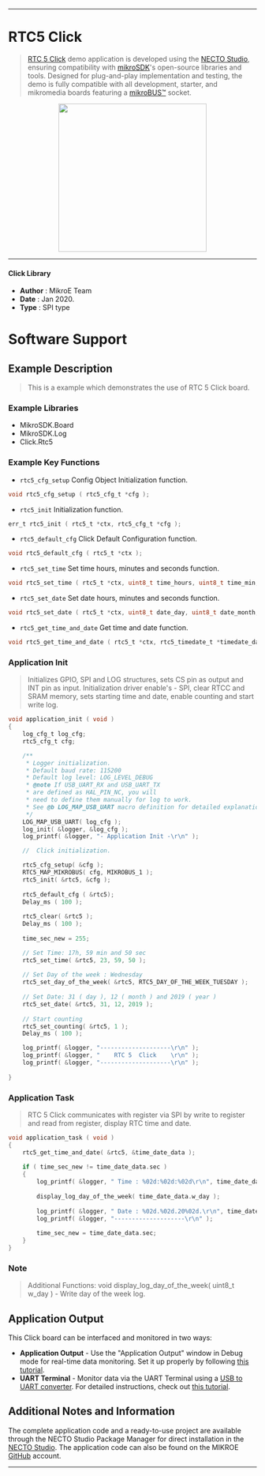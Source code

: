 
---
# RTC5 Click

> [RTC 5 Click](https://www.mikroe.com/?pid_product=MIKROE-1990) demo application is developed using
the [NECTO Studio](https://www.mikroe.com/necto), ensuring compatibility with [mikroSDK](https://www.mikroe.com/mikrosdk)'s
open-source libraries and tools. Designed for plug-and-play implementation and testing, the demo is fully compatible with
all development, starter, and mikromedia boards featuring a [mikroBUS&trade;](https://www.mikroe.com/mikrobus) socket.

<p align="center">
  <img src="https://www.mikroe.com/?pid_product=MIKROE-1990&image=1" height=300px>
</p>

---

#### Click Library

- **Author**        : MikroE Team
- **Date**          : Jan 2020.
- **Type**          : SPI type

# Software Support

## Example Description

> 
> This is a example which demonstrates the use of RTC 5 Click board.
> 

### Example Libraries

- MikroSDK.Board
- MikroSDK.Log
- Click.Rtc5

### Example Key Functions

- `rtc5_cfg_setup` Config Object Initialization function. 
```c
void rtc5_cfg_setup ( rtc5_cfg_t *cfg );
``` 
 
- `rtc5_init` Initialization function. 
```c
err_t rtc5_init ( rtc5_t *ctx, rtc5_cfg_t *cfg );
```

- `rtc5_default_cfg` Click Default Configuration function. 
```c
void rtc5_default_cfg ( rtc5_t *ctx );
```

- `rtc5_set_time` Set time hours, minutes and seconds function. 
```c
void rtc5_set_time ( rtc5_t *ctx, uint8_t time_hours, uint8_t time_min, uint8_t time_sec );
```
 
- `rtc5_set_date` Set date hours, minutes and seconds function. 
```c
void rtc5_set_date ( rtc5_t *ctx, uint8_t date_day, uint8_t date_month, uint16_t date_year );
```

- `rtc5_get_time_and_date` Get time and date function. 
```c
void rtc5_get_time_and_date ( rtc5_t *ctx, rtc5_timedate_t *timedate_data );
```

### Application Init

>
> Initializes GPIO, SPI and LOG structures, sets CS pin as output and INT pin as input.
> Initialization driver enable's - SPI, clear RTCC and SRAM memory, 
> sets starting time and date, enable counting and start write log.
> 

```c
void application_init ( void )
{
    log_cfg_t log_cfg;
    rtc5_cfg_t cfg;

    /** 
     * Logger initialization.
     * Default baud rate: 115200
     * Default log level: LOG_LEVEL_DEBUG
     * @note If USB_UART_RX and USB_UART_TX 
     * are defined as HAL_PIN_NC, you will 
     * need to define them manually for log to work. 
     * See @b LOG_MAP_USB_UART macro definition for detailed explanation.
     */
    LOG_MAP_USB_UART( log_cfg );
    log_init( &logger, &log_cfg );
    log_printf( &logger, "- Application Init -\r\n" );

    //  Click initialization.

    rtc5_cfg_setup( &cfg );
    RTC5_MAP_MIKROBUS( cfg, MIKROBUS_1 );
    rtc5_init( &rtc5, &cfg );
    
    rtc5_default_cfg ( &rtc5);
    Delay_ms ( 100 );
    
    rtc5_clear( &rtc5 );
    Delay_ms ( 100 );
    
    time_sec_new = 255;

    // Set Time: 17h, 59 min and 50 sec
    rtc5_set_time( &rtc5, 23, 59, 50 );
    
    // Set Day of the week : Wednesday
    rtc5_set_day_of_the_week( &rtc5, RTC5_DAY_OF_THE_WEEK_TUESDAY );
    
    // Set Date: 31 ( day ), 12 ( month ) and 2019 ( year )
    rtc5_set_date( &rtc5, 31, 12, 2019 );
    
    // Start counting
    rtc5_set_counting( &rtc5, 1 );
    Delay_ms ( 100 );

    log_printf( &logger, "--------------------\r\n" );
    log_printf( &logger, "    RTC 5  Click    \r\n" );
    log_printf( &logger, "--------------------\r\n" );
    
}
```

### Application Task

>
> RTC 5 Click communicates with register via SPI 
> by write to register and read from register, display RTC time and date.
> 

```c
void application_task ( void )
{
    rtc5_get_time_and_date( &rtc5, &time_date_data );
    
    if ( time_sec_new != time_date_data.sec )
    {
        log_printf( &logger, " Time : %02d:%02d:%02d\r\n", time_date_data.hours, time_date_data.min, time_date_data.sec );
    
        display_log_day_of_the_week( time_date_data.w_day );
    
        log_printf( &logger, " Date : %02d.%02d.20%02d.\r\n", time_date_data.day, time_date_data.month, time_date_data.year );
        log_printf( &logger, "--------------------\r\n" );
    
        time_sec_new = time_date_data.sec;
    }
}
```

### Note

> 
> Additional Functions: 
> void display_log_day_of_the_week( uint8_t w_day ) - Write day of the week log.
> 

## Application Output

This Click board can be interfaced and monitored in two ways:
- **Application Output** - Use the "Application Output" window in Debug mode for real-time data monitoring.
Set it up properly by following [this tutorial](https://www.youtube.com/watch?v=ta5yyk1Woy4).
- **UART Terminal** - Monitor data via the UART Terminal using
a [USB to UART converter](https://www.mikroe.com/click/interface/usb?interface*=uart,uart). For detailed instructions,
check out [this tutorial](https://help.mikroe.com/necto/v2/Getting%20Started/Tools/UARTTerminalTool).

## Additional Notes and Information

The complete application code and a ready-to-use project are available through the NECTO Studio Package Manager for 
direct installation in the [NECTO Studio](https://www.mikroe.com/necto). The application code can also be found on
the MIKROE [GitHub](https://github.com/MikroElektronika/mikrosdk_click_v2) account.

---
